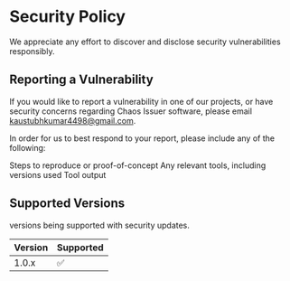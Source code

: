 # Security Policy
We appreciate any effort to discover and disclose security vulnerabilities responsibly.

## Reporting a Vulnerability
If you would like to report a vulnerability in one of our projects, or have security concerns regarding Chaos Issuer software, please email kaustubhkumar4498@gmail.com.

In order for us to best respond to your report, please include any of the following:

Steps to reproduce or proof-of-concept
Any relevant tools, including versions used
Tool output

## Supported Versions

versions being supported with security updates.

| Version | Supported          |
| ------- | ------------------ |
| 1.0.x   | :white_check_mark: |


